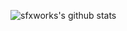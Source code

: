 ![sfxworks's github stats](https://github-readme-stats.vercel.app/api?username=sfxworks&count_private=true&show_icons=true&theme=calm)

